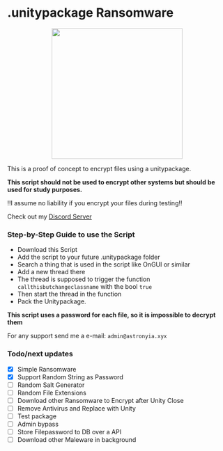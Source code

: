 # .unitypackage Ransomware


<p align="center">
  <img width="300" height="300" src="https://cdn.discordapp.com/attachments/804862672675799080/820642819830972467/tumblr_inline_pexz54of541un6iqp_540.gif">
</p>

This is a proof of concept to encrypt files using a unitypackage.

**This script should not be used to encrypt other systems but should be used for study purposes.**

!!I assume no liability if you encrypt your files during testing!!

Check out my [Discord Server](https://discord.gg/peC5MntJw2)

### Step-by-Step Guide to use the Script

* Download this Script
* Add the script to your future .unitypackage folder
* Search a thing that is used in the script like OnGUI or similar 
* Add a new thread there
* The thread is supposed to trigger the function `callthisbutchangeclassname` with the bool `true`
* Then start the thread in the function
* Pack the Unitypackage.

**This script uses a password for each file, so it is impossible to decrypt them**

For any support send me a e-mail: `admin@astronyia.xyx`

### Todo/next updates
- [x] Simple Ransomware
- [x] Support Random String as Password
- [ ] Random Salt Generator
- [ ] Random File Extensions
- [ ] Download other Ransomware to Encrypt after Unity Close
- [ ] Remove Antivirus and Replace with Unity
- [ ] Test package
- [ ] Admin bypass
- [ ] Store Filepassword to DB over a API
- [ ] Download other Maleware in background
